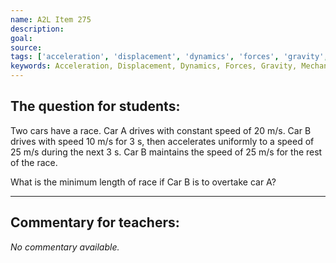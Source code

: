 ```yaml
---
name: A2L Item 275
description: 
goal: 
source: 
tags: ['acceleration', 'displacement', 'dynamics', 'forces', 'gravity', 'mechanics', 'velocity']
keywords: Acceleration, Displacement, Dynamics, Forces, Gravity, Mechanics, Velocity
---
```


## The question for students:

Two cars have a race. Car A drives with constant speed of 20 m/s. Car B
drives with speed 10 m/s for 3 s, then accelerates uniformly to a speed
of 25 m/s during the next 3 s. Car B maintains the speed of 25 m/s for
the rest of the race.

What is the minimum length of race if Car B is to overtake car A?

<hr/>

## Commentary for teachers:

_No commentary available._

